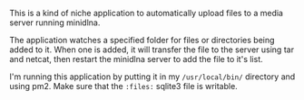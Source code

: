 This is a kind of niche application to automatically upload files to a media server running minidlna. 

The application watches a specified folder for files or directories being added to it. When one is added, it will transfer the file to the server using tar and netcat, then restart the minidlna server to add the file to it's list.

I'm running this application by putting it in my `/usr/local/bin/` directory and using pm2. Make sure that the `:files:` sqlite3 file is writable.